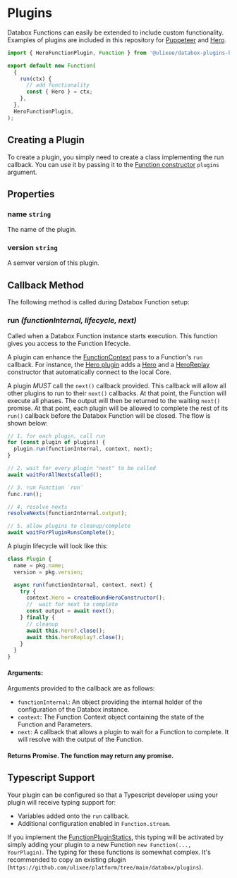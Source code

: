 # Plugins

Databox Functions can easily be extended to include custom functionality. Examples of plugins are included in this repository for [Puppeteer](./puppeteer-plugin.md) and [Hero](./hero-plugin.md).

```js
import { HeroFunctionPlugin, Function } from '@ulixee/databox-plugins-hero';

export default new Function(
  {
    run(ctx) {
      // add functionality
      const { Hero } = ctx;
    },
  },
  HeroFunctionPlugin,
);
```

## Creating a Plugin

To create a plugin, you simply need to create a class implementing the run callback. You can use it by passing it to the [Function constructor](../basics/function#constructor) `plugins` argument.

## Properties

### name `string`

The name of the plugin.

### version `string`

A semver version of this plugin.

## Callback Method

The following method is called during Databox Function setup:

### run _(functionInternal, lifecycle, next)_

Called when a Databox Function instance starts execution. This function gives you access to the Function lifecycle.

A plugin can enhance the [FunctionContext](../basics/function-context.md) pass to a Function's `run` callback. For instance, the [Hero plugin](./hero-plugin.md) adds a [Hero](https://ulixee.org/docs/hero/basic-client/hero) and a [HeroReplay](https://ulixee.org/docs/hero/basic-client/hero-replay) constructor that automatically connect to the local Core.

A plugin _MUST_ call the `next()` callback provided. This callback will allow all other plugins to run to their `next()` callbacks. At that point, the Function will execute all phases. The output will then be returned to the waiting `next()` promise. At that point, each plugin will be allowed to complete the rest of its `run()` callback before the Databox Function will be closed. The flow is shown below:

```js
// 1. for each plugin, call run
for (const plugin of plugins) {
  plugin.run(functionInternal, context, next);
}

// 2. wait for every plugin "next" to be called
await waitForAllNextsCalled();

// 3. run Function `run`
func.run();

// 4. resolve nexts
resolveNexts(functionInternal.output);

// 5. allow plugins to cleanup/complete
await waitForPluginRunsComplete();
```

A plugin lifecycle will look like this:

```js
class Plugin {
  name = pkg.name;
  version = pkg.version;

  async run(functionInternal, context, next) {
    try {
      context.Hero = createBoundHeroConstructor();
      //  wait for next to complete
      const output = await next();
    } finally {
      // cleanup
      await this.hero?.close();
      await this.heroReplay?.close();
    }
  }
}
```

#### **Arguments**:

Arguments provided to the callback are as follows:

- `functionInternal`: An object providing the internal holder of the configuration of the Databox instance.
- `context`: The Function Context object containing the state of the Function and Parameters.
- `next`: A callback that allows a plugin to wait for a Function to complete. It will resolve with the output of the Function.

#### Returns Promise<any>. The function may return any promise.

## Typescript Support

Your plugin can be configured so that a Typescript developer using your plugin will receive typing support for:

- Variables added onto the `run` callback.
- Additional configuration enabled in `Function.stream`.

If you implement the [FunctionPluginStatics](https://github.com/ulixee/platform/tree/main/databox/client/interfaces/IFunctionPluginStatics.ts), this typing will be activated by simply adding your plugin to a new Function `new Function(..., YourPlugin)`. The typing for these functions is somewhat complex. It's recommended to copy an existing plugin (`https://github.com/ulixee/platform/tree/main/databox/plugins`).
